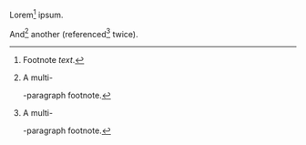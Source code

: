Lorem[^fnlabel] ipsum.

And[^1] another (referenced[^1] twice).

[^1]: A multi-

    -paragraph footnote.

[^fnlabel]: Footnote *text*.
